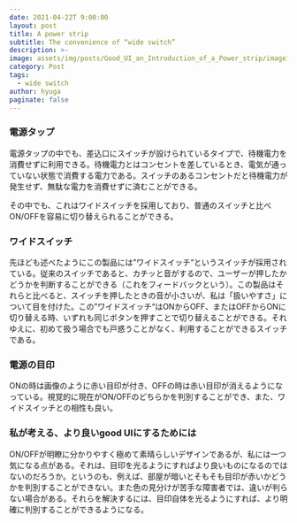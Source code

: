 ```yaml
---
date: 2021-04-22T 9:00:00
layout: post
title: A power strip
subtitle: The convenience of “wide switch”
description: >-
image: assets/img/posts/Good_UI_an_Introduction_of_a_Power_strip/image1.jpg
category: Post
tags: 
  - wide switch
author: hyuga
paginate: false
---
```


### 電源タップ
電源タップの中でも、差込口にスイッチが設けられているタイプで、待機電力を消費せずに利用できる。待機電力とはコンセントを差しているとき、電気が通っていない状態で消費する電力である。スイッチのあるコンセントだと待機電力が発生せず、無駄な電力を消費せずに済むことができる。

 その中でも、これはワイドスイッチを採用しており、普通のスイッチと比べON/OFFを容易に切り替えられることができる。

### ワイドスイッチ
先ほども述べたようにこの製品には”ワイドスイッチ“というスイッチが採用されている。従来のスイッチであると、カチッと音がするので、ユーザーが押したかどうかを判断することができる（これをフィードバックという）。この製品はそれらと比べると、スイッチを押したときの音が小さいが、私は「扱いやすさ」について目を付けた。この”ワイドスイッチ“はONからOFF、またはOFFからONに切り替える時、いずれも同じボタンを押すことで切り替えることができる。それゆえに、初めて扱う場合でも戸惑うことがなく、利用することができるスイッチである。

### 電源の目印
ONの時は画像のように赤い目印が付き、OFFの時は赤い目印が消えるようになっている。視覚的に現在がON/OFFのどちらかを判別することができ、また、ワイドスイッチとの相性も良い。

### 私が考える、より良いgood UIにするためには
 ON/OFFが明瞭に分かりやすく極めて素晴らしいデザインであるが、私には一つ気になる点がある。それは、目印を光るようにすればより良いものになるのではないのだろうか。というのも、例えば、部屋が暗いとそもそも目印が赤いかどうかを判別することができない。また色の見分けが苦手な障害者では、違いが判らない場合がある。それらを解決するには、目印自体を光るようにすれば、より明確に判別することができるようになる。
